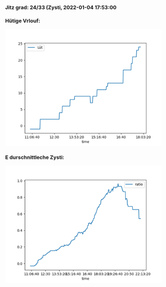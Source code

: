 ### Jitz grad: 24/33 (Zysti, 2022-01-04 17:53:00

### Hütige Vrlouf:
![Graph](Today.png)

### E durschnittleche Zysti:
![Graph](Zysti.png)